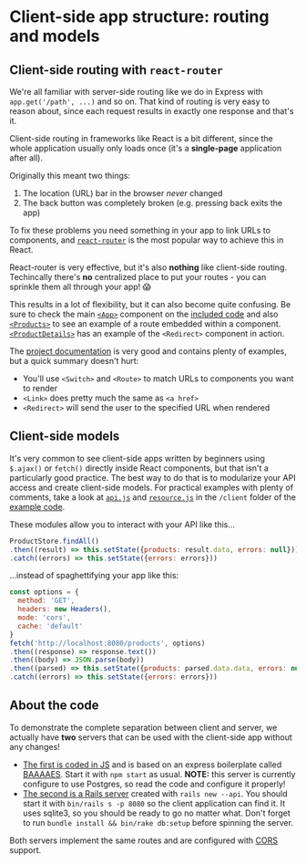 # Client-side app structure: routing and models

## Client-side routing with `react-router`

We're all familiar with server-side routing like we do in Express with `app.get('/path', ...)` and so on. That kind of routing is very easy to reason about, since each request results in exactly one response and that's it.

Client-side routing in frameworks like React is a bit different, since the whole application usually only loads once (it's a **single-page** application after all).

Originally this meant two things:

1. The location (URL) bar in the browser _never_ changed
2. The back button was completely broken (e.g. pressing back exits the app)

To fix these problems you need something in your app to link URLs to components, and [`react-router`](https://reacttraining.com/react-router/web/guides/philosophy) is the most popular way to achieve this in React.

React-router is very effective, but it's also **nothing** like client-side routing. Techincally there's **no** centralized place to put your routes - you can sprinkle them all through your app! 😱

This results in a lot of flexibility, but it can also become quite confusing. Be sure to check the main [`<App>`](code/client/src/components/App.jsx) component on the [included code](code) and also [`<Products>`](code/client/src/components/Products.jsx) to see an example of a route embedded within a component. [`<ProductDetails>`](code/client/src/components/ProductDetails.jsx) has an example of the `<Redirect>` component in action.

The [project documentation](https://reacttraining.com/react-router/web/guides/quick-start) is very good and contains plenty of examples, but a quick summary doesn't hurt:

* You'll use `<Switch>` and `<Route>` to match URLs to components you want to render
* `<Link>` does pretty much the same as `<a href>`
* `<Redirect>` will send the user to the specified URL when rendered

## Client-side models

It's very common to see client-side apps written by beginners using `$.ajax()` or `fetch()` directly inside React components, but that isn't a particularly good practice. The best way to do that is to modularize your API access and create client-side models. For practical examples with plenty of comments, take a look at [`api.js`](code/client/src/models/api.js) and [`resource.js`](code/client/src/models/resource.js) in the `/client` folder of the [example code](code).

These modules allow you to interact with your API like this...

```js
ProductStore.findAll()
.then((result) => this.setState({products: result.data, errors: null}))
.catch((errors) => this.setState({errors: errors}))
```

...instead of spaghettifying your app like this:

```js
const options = {
  method: 'GET',
  headers: new Headers(),
  mode: 'cors',
  cache: 'default'
}
fetch('http://localhost:8080/products', options)
.then((response) => response.text())
.then((body) => JSON.parse(body))
.then((parsed) => this.setState({products: parsed.data.data, errors: null}))
.catch((errors) => this.setState({errors: errors}))
```

## About the code

To demonstrate the complete separation between client and server, we actually have **two** servers that can be used with the client-side app without any changes!

* [The first is coded in JS](code/js-server) and is based on an express boilerplate called [BAAAAES](https://github.com/fzero/baaaes). Start it with `npm start` as usual. **NOTE:** this server is currently configure to use Postgres, so read the code and configure it properly!
* [The second is a Rails server](code/rails-server) created with `rails new --api`. You should start it with `bin/rails s -p 8080` so the client application can find it. It uses sqlite3, so you should be ready to go no matter what. Don't forget to run `bundle install && bin/rake db:setup` before spinning the server.

Both servers implement the same routes and are configured with [CORS](https://en.wikipedia.org/wiki/Cross-origin_resource_sharing) support.
